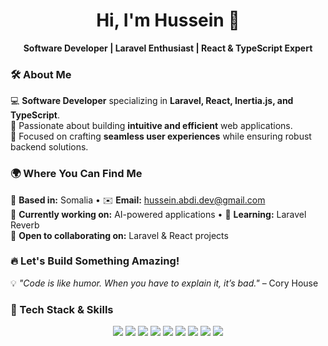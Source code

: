 <h1 align="center">Hi, I'm Hussein 🚀</h1>  
<p align="center"><b>Software Developer | Laravel Enthusiast | React & TypeScript Expert</b></p>  

### 🛠 About Me  
💻 **Software Developer** specializing in **Laravel, React, Inertia.js, and TypeScript**.  
🚀 Passionate about building **intuitive and efficient** web applications.  
🎯 Focused on crafting **seamless user experiences** while ensuring robust backend solutions.  

### 🌍 Where You Can Find Me  
📍 **Based in:** Somalia • ✉️ **Email:** [hussein.abdi.dev@gmail.com](mailto:hussein.abdi.dev@gmail.com)  
🚀 **Currently working on:** AI-powered applications • 🧠 **Learning:** Laravel Reverb  
🤝 **Open to collaborating on:** Laravel & React projects  

### 🔥 Let's Build Something Amazing!  
💡 *"Code is like humor. When you have to explain it, it’s bad."* – Cory House  

### 🔧 Tech Stack & Skills  
<p align="center">
  <img src="https://img.shields.io/badge/Laravel-%23FF2D20.svg?style=for-the-badge&logo=laravel&logoColor=white" />
  <img src="https://img.shields.io/badge/React-%2361DAFB.svg?style=for-the-badge&logo=react&logoColor=black" />
  <img src="https://img.shields.io/badge/Inertia.js-%237A4F9A.svg?style=for-the-badge&logo=inertia&logoColor=white" />
  <img src="https://img.shields.io/badge/TypeScript-%23007ACC.svg?style=for-the-badge&logo=typescript&logoColor=white" />
  <img src="https://img.shields.io/badge/TailwindCSS-%2306B6D4.svg?style=for-the-badge&logo=tailwindcss&logoColor=white" />
  <img src="https://img.shields.io/badge/PHP-%23777BB4.svg?style=for-the-badge&logo=php&logoColor=white" />
  <img src="https://img.shields.io/badge/MySQL-%234479A1.svg?style=for-the-badge&logo=mysql&logoColor=white" />
  <img src="https://img.shields.io/badge/Node.js-%23339933.svg?style=for-the-badge&logo=node.js&logoColor=white" />
  <img src="https://img.shields.io/badge/Docker-%232496ED.svg?style=for-the-badge&logo=docker&logoColor=white" />
</p>
